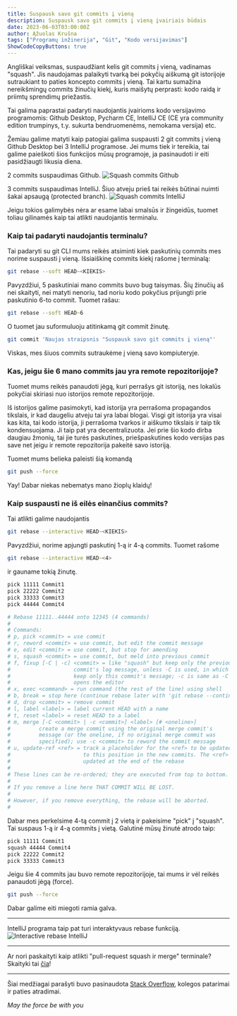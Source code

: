 ```yaml
---
title: Suspausk savo git commits į vieną
description: Suspausk savo git commits į vieną įvairiais būdais
date: 2023-06-03T03:00:00Z
author: Ąžuolas Krušna
tags: ["Programų inžinerija", "Git", "Kodo versijavimas"]
ShowCodeCopyButtons: true
---
```


Angliškai veiksmas, suspaudžiant kelis git commits į vieną, vadinamas "squash". Jis naudojamas palaikyti tvarką bei pokyčių aiškumą git istorijoje sutraukiant to paties koncepto commits į vieną. Tai kartu sumažina nereikšmingų commits žinučių kiekį, kuris maišytų perprasti: kodo raidą ir priimtų sprendimų priežastis.

Tai galima paprastai padaryti naudojantis įvairioms kodo versijavimo programomis: Github Desktop, Pycharm CE, IntelliJ CE (CE yra community edition trumpinys, t.y. sukurta bendruomenėms, nemokama versija) etc.

Žemiau galime matyti kaip patogiai galima suspausti 2 git commits į vieną Github Desktop bei 3 IntelliJ programose. Jei mums tiek ir tereikia, tai galime paieškoti šios funkcijos mūsų programoje, ja pasinaudoti ir eiti pasidžiaugti likusia diena.

2 commits suspaudimas Github.
![Squash commits Github](../squash_commits_github.png)

3 commits suspaudimas IntelliJ. Šiuo atveju prieš tai reikės būtinai nuimti šakai apsaugą (protected branch).
![Squash commits IntelliJ](../squash_commits_intellij.png)

Jeigu tokios galimybės nėra ar esame labai smalsūs ir žingeidūs, tuomet toliau gilinamės kaip tai atlikti naudojantis terminalu.

### Kaip tai padaryti naudojantis terminalu?

Tai padaryti su git CLI mums reikės atsiminti kiek paskutinių commits mes norime suspausti į vieną. Išsiaiškinę commits kiekį rašome į terminalą:

```zsh
git rebase --soft HEAD~<KIEKIS>
```

Pavyzdžiui, 5 paskutiniai mano commits buvo bug taisymas. Šių žinučių aš nei skaityti, nei matyti nenoriu, tad noriu kodo pokyčius prijungti prie paskutinio 6-to commit. Tuomet rašau:

```zsh
git rebase --soft HEAD~6
```

O tuomet jau suformuluoju atitinkamą git commit žinutę.

```zsh
git commit 'Naujas straipsnis "Suspausk savo git commits į vieną"'
```

Viskas, mes šiuos commits sutraukėme į vieną savo kompiuteryje.

### Kas, jeigu šie 6 mano commits jau yra remote repozitorijoje?

Tuomet mums reikės panaudoti jėgą, kuri perrašys git istoriją, nes lokalūs pokyčiai skiriasi nuo istorijos remote repozitorijoje.

Iš istorijos galime pasimokyti, kad istorija yra perrašoma propagandos tikslais, ir kad daugeliu atveju tai yra labai blogai. Visgi git istorija yra visai kas kita, tai kodo istorija, ji perrašoma tvarkos ir aiškumo tikslais ir taip tik kondensuojama. Ji taip pat yra decentralizuota. Jei prie šio kodo dirba daugiau žmonių, tai jie turės paskutines, priešpaskutines kodo versijas pas save net jeigu ir remote repozitorija pakeitė savo istoriją.

Tuomet mums belieka paleisti šią komandą

```zsh
git push --force
```

Yay! Dabar niekas nebematys mano žioplų klaidų!

### Kaip suspausti ne iš eilės einančius commits?

Tai atlikti galime naudojantis

```zsh
git rebase --interactive HEAD~<KIEKIS>
```

Pavyzdžiui, norime apjungti paskutinį 1-ą ir 4-ą commits. Tuomet rašome

```zsh
git rebase --interactive HEAD~<4>
```

ir gauname tokią žinutę.

```zsh
pick 11111 Commit1
pick 22222 Commit2
pick 33333 Commit3
pick 44444 Commit4

# Rebase 11111..44444 onto 12345 (4 commands)
#
# Commands:
# p, pick <commit> = use commit
# r, reword <commit> = use commit, but edit the commit message
# e, edit <commit> = use commit, but stop for amending
# s, squash <commit> = use commit, but meld into previous commit
# f, fixup [-C | -c] <commit> = like "squash" but keep only the previous
#                    commit's log message, unless -C is used, in which case
#                    keep only this commit's message; -c is same as -C but
#                    opens the editor
# x, exec <command> = run command (the rest of the line) using shell
# b, break = stop here (continue rebase later with 'git rebase --continue')
# d, drop <commit> = remove commit
# l, label <label> = label current HEAD with a name
# t, reset <label> = reset HEAD to a label
# m, merge [-C <commit> | -c <commit>] <label> [# <oneline>]
#         create a merge commit using the original merge commit's
#         message (or the oneline, if no original merge commit was
#         specified); use -c <commit> to reword the commit message
# u, update-ref <ref> = track a placeholder for the <ref> to be updated
#                       to this position in the new commits. The <ref> is
#                       updated at the end of the rebase
#
# These lines can be re-ordered; they are executed from top to bottom.
#
# If you remove a line here THAT COMMIT WILL BE LOST.
#
# However, if you remove everything, the rebase will be aborted.
#
```

Dabar mes perkelsime 4-tą commit į 2 vietą ir pakeisime "pick" į "squash". Tai suspaus 1-ą ir 4-ą commits į vietą. Galutinė mūsų žinutė atrodo taip:

```zsh
pick 11111 Commit1
squash 44444 Commit4
pick 22222 Commit2
pick 33333 Commit3
```

Jeigu šie 4 commits jau buvo remote repozitorijoje, tai mums ir vėl reikės panaudoti jėgą (force).

```zsh
git push --force
```

Dabar galime eiti miegoti ramia galva.

***

IntelliJ programa taip pat turi interaktyvaus rebase funkciją.
![Interactive rebase IntelliJ](../interactive_rebase_intellij.png)

***

Ar nori paskaityti kaip atlikti "pull-request squash ir merge" terminale? Skaityki tai [čia](https://www.aziogas.lt/suspausk-git-commits-is-pull-request-i-viena/)!

***

Šiai medžiagai parašyti buvo pasinaudota [Stack Overflow](https://stackoverflow.com/a/3921724/7714279), kolegos patarimai ir paties atradimai.

_May the force be with you_
